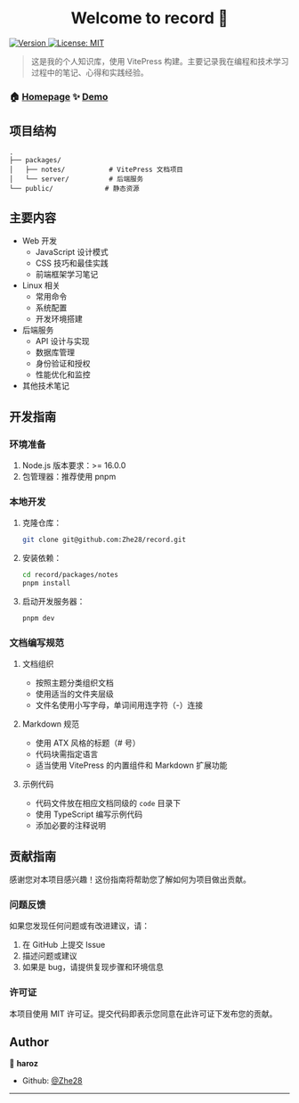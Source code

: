 <h1 align="center">Welcome to record 👋</h1>
<p>
  <a href="https://www.npmjs.com/package/record" target="_blank">
    <img alt="Version" src="https://img.shields.io/npm/v/record.svg">
  </a>
  <a href="#" target="_blank">
    <img alt="License: MIT" src="https://img.shields.io/badge/License-MIT-yellow.svg" />
  </a>
</p>

> 这是我的个人知识库，使用 VitePress 构建。主要记录我在编程和技术学习过程中的笔记、心得和实践经验。

### 🏠 [Homepage](https://github.com/Zhe28) ✨ [Demo](https://zhe28.github.io/record/)

## 项目结构

```
.
├── packages/
│   ├── notes/           # VitePress 文档项目
│   └── server/          # 后端服务
└── public/             # 静态资源
```

## 主要内容

- Web 开发
  - JavaScript 设计模式
  - CSS 技巧和最佳实践
  - 前端框架学习笔记
- Linux 相关
  - 常用命令
  - 系统配置
  - 开发环境搭建
- 后端服务
  - API 设计与实现
  - 数据库管理
  - 身份验证和授权
  - 性能优化和监控
- 其他技术笔记

## 开发指南

### 环境准备

1. Node.js 版本要求：>= 16.0.0
2. 包管理器：推荐使用 pnpm

### 本地开发

1. 克隆仓库：

   ```bash
   git clone git@github.com:Zhe28/record.git
   ```

2. 安装依赖：

   ```bash
   cd record/packages/notes
   pnpm install
   ```

3. 启动开发服务器：
   ```bash
   pnpm dev
   ```

### 文档编写规范

1. 文档组织

   - 按照主题分类组织文档
   - 使用适当的文件夹层级
   - 文件名使用小写字母，单词间用连字符（-）连接

2. Markdown 规范

   - 使用 ATX 风格的标题（# 号）
   - 代码块需指定语言
   - 适当使用 VitePress 的内置组件和 Markdown 扩展功能

3. 示例代码
   - 代码文件放在相应文档同级的 `code` 目录下
   - 使用 TypeScript 编写示例代码
   - 添加必要的注释说明

## 贡献指南

感谢您对本项目感兴趣！这份指南将帮助您了解如何为项目做出贡献。

### 问题反馈

如果您发现任何问题或有改进建议，请：

1. 在 GitHub 上提交 Issue
2. 描述问题或建议
3. 如果是 bug，请提供复现步骤和环境信息

### 许可证

本项目使用 MIT 许可证。提交代码即表示您同意在此许可证下发布您的贡献。

## Author

👤 **haroz**

- Github: [@Zhe28](https://github.com/Zhe28)

---
